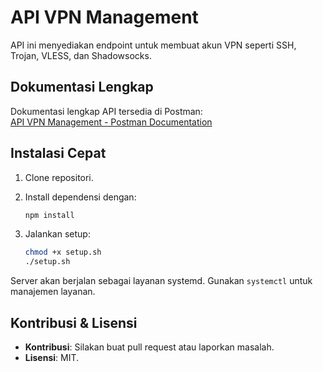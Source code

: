 # API VPN Management

API ini menyediakan endpoint untuk membuat akun VPN seperti SSH, Trojan, VLESS, dan Shadowsocks.

## Dokumentasi Lengkap

Dokumentasi lengkap API tersedia di Postman:  
[API VPN Management - Postman Documentation](https://documenter.getpostman.com/view/29104234/2sAYQdi9Wx)

## Instalasi Cepat

1. Clone repositori.
2. Install dependensi dengan:

   ```bash
   npm install
   ```

3. Jalankan setup:

   ```bash
   chmod +x setup.sh
   ./setup.sh
   ```

Server akan berjalan sebagai layanan systemd. Gunakan `systemctl` untuk manajemen layanan.

## Kontribusi & Lisensi

- **Kontribusi**: Silakan buat pull request atau laporkan masalah.
- **Lisensi**: MIT.

